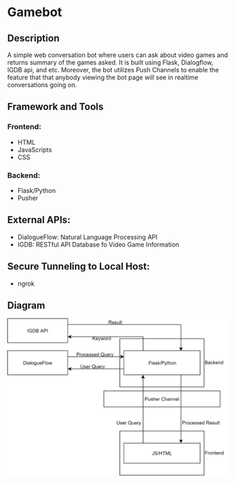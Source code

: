 # Gamebot

## Description
A simple web conversation bot where users can ask about video games and returns summary of the games asked. It is built using Flask, Dialogflow, IGDB api, and etc.
Moreover, the bot utilizes Push Channels to enable the feature that that anybody viewing the bot page will see in realtime conversations going on. 

## Framework and Tools
### Frontend:
* HTML
* JavaScripts
* CSS

### Backend:
* Flask/Python
* Pusher


## External APIs:
* DialogueFlow: Natural Language Processing API
* IGDB: RESTful API Database fo Video Game Information 


## Secure Tunneling to Local Host: 
* ngrok

## Diagram
![arch](https://github.com/zuozhiyang/GameBot/blob/master/Architecture.png)
